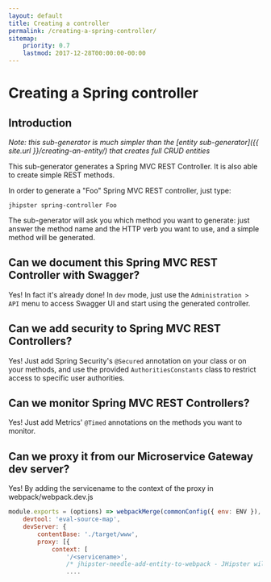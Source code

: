 ```yaml
---
layout: default
title: Creating a controller
permalink: /creating-a-spring-controller/
sitemap:
    priority: 0.7
    lastmod: 2017-12-28T00:00:00-00:00
---
```


# <i class="fa fa-bolt"></i> Creating a Spring controller

## Introduction

_Note: this sub-generator is much simpler than the [entity sub-generator]({{ site.url }}/creating-an-entity/) that creates full CRUD entities_

This sub-generator generates a Spring MVC REST Controller. It is also able to create simple REST methods.

In order to generate a "Foo" Spring MVC REST controller, just type:

`jhipster spring-controller Foo`

The sub-generator will ask you which method you want to generate: just answer the method name and the HTTP verb you want to use, and a simple method will be generated.

## Can we document this Spring MVC REST Controller with Swagger?

Yes! In fact it's already done! In `dev` mode, just use the `Administration > API` menu to access Swagger UI and start using the generated controller.

## Can we add security to Spring MVC REST Controllers?

Yes! Just add Spring Security's `@Secured` annotation on your class or on your methods, and use the provided `AuthoritiesConstants` class to restrict access to specific user authorities.

## Can we monitor Spring MVC REST Controllers?

Yes! Just add Metrics' `@Timed` annotations on the methods you want to monitor.

## Can we proxy it from our Microservice Gateway dev server?

Yes! By adding the servicename to the context of the proxy in webpack/webpack.dev.js
```javascript
module.exports = (options) => webpackMerge(commonConfig({ env: ENV }), {
    devtool: 'eval-source-map',
    devServer: {
        contentBase: './target/www',
        proxy: [{
            context: [
                '/<servicename>',
                /* jhipster-needle-add-entity-to-webpack - JHipster will add entity api paths here */
                ....
```
